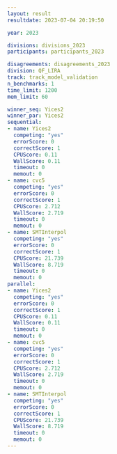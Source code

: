 ```yaml
---
layout: result
resultdate: 2023-07-04 20:19:50

year: 2023

divisions: divisions_2023
participants: participants_2023

disagreements: disagreements_2023
division: QF_LIRA
track: track_model_validation
n_benchmarks: 1
time_limit: 1200
mem_limit: 60

winner_seq: Yices2
winner_par: Yices2
sequential:
- name: Yices2
  competing: "yes"
  errorScore: 0
  correctScore: 1
  CPUScore: 0.11
  WallScore: 0.11
  timeout: 0
  memout: 0
- name: cvc5
  competing: "yes"
  errorScore: 0
  correctScore: 1
  CPUScore: 2.712
  WallScore: 2.719
  timeout: 0
  memout: 0
- name: SMTInterpol
  competing: "yes"
  errorScore: 0
  correctScore: 1
  CPUScore: 21.739
  WallScore: 8.719
  timeout: 0
  memout: 0
parallel:
- name: Yices2
  competing: "yes"
  errorScore: 0
  correctScore: 1
  CPUScore: 0.11
  WallScore: 0.11
  timeout: 0
  memout: 0
- name: cvc5
  competing: "yes"
  errorScore: 0
  correctScore: 1
  CPUScore: 2.712
  WallScore: 2.719
  timeout: 0
  memout: 0
- name: SMTInterpol
  competing: "yes"
  errorScore: 0
  correctScore: 1
  CPUScore: 21.739
  WallScore: 8.719
  timeout: 0
  memout: 0
---
```

